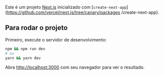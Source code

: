 Este é um projeto [Next.js](https://nextjs.org/) inicializado com [`create-next-app`](https://github.com/vercel/next.js/tree/canary/packages /create-next-app).

## Para rodar o projeto

Primeiro, execute o servidor de desenvolvimento:

```bash
npm && npm run dev
# ou
yarn && yarn dev
```

Abra [http://localhost:3000](http://localhost:3000) com seu navegador para ver o resultado.
